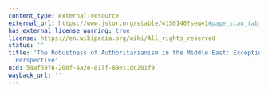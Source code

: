 ```yaml
---
content_type: external-resource
external_url: https://www.jstor.org/stable/4150140?seq=1#page_scan_tab_contents
has_external_license_warning: true
license: https://en.wikipedia.org/wiki/All_rights_reserved
status: ''
title: 'The Robustness of Authoritarianism in the Middle East: Exceptionalism in Comparative
  Perspective'
uid: 59af5976-200f-4a2e-817f-89e11dc201f9
wayback_url: ''
---
```

